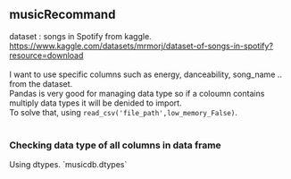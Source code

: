 ## musicRecommand

dataset : songs in Spotify from kaggle.  
https://www.kaggle.com/datasets/mrmorj/dataset-of-songs-in-spotify?resource=download
<br />
<br />
I want to use specific columns such as energy, danceability, song_name .. from the dataset.  
Pandas is very good for managing data type so if a coloumn contains multiply data types it will be denided to import.  
To solve that, using `read_csv('file_path',low_memory_False)`. 
<br />
<br />
<h3> Checking data type of all columns in data frame </h3>
  Using dtypes.     
  `musicdb.dtypes`
